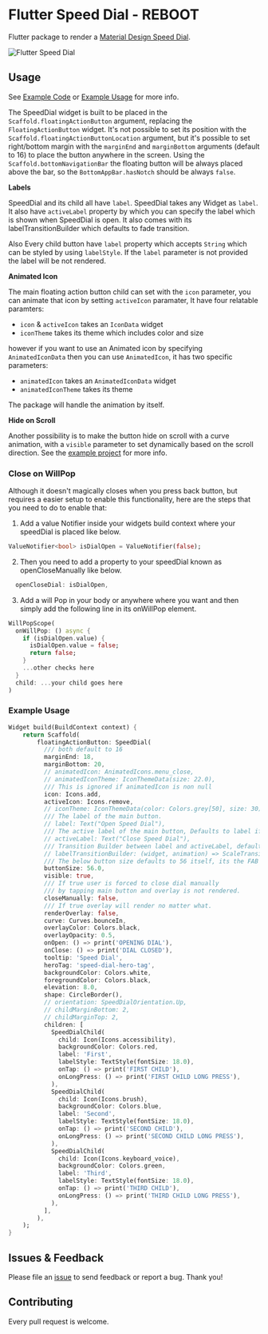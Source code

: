 # Flutter Speed Dial - REBOOT

Flutter package to render a [Material Design Speed Dial](https://material.io/design/components/buttons-floating-action-button.html#types-of-transitions).

![Flutter Speed Dial](https://media.giphy.com/media/ef4BpmetvvH9BdQC9t/giphy.gif)

## Usage

See [Example Code](example/lib/main.dart) or [Example Usage](#Example-Usage) for more info.

The SpeedDial widget is built to be placed in the `Scaffold.floatingActionButton` argument, replacing the `FloatingActionButton` widget.
It's not possible to set its position with the `Scaffold.floatingActionButtonLocation` argument, but it's possible to set right/bottom margin with the `marginEnd` and `marginBottom` arguments (default to 16) to place the button anywhere in the screen.
Using the `Scaffold.bottomNavigationBar` the floating button will be always placed above the bar, so the `BottomAppBar.hasNotch` should be always `false`.

**Labels**

SpeedDial and its child all have `label`. SpeedDial takes any Widget as `label`. It also have `activeLabel` property by which you can specify the label which is shown when SpeedDial is open. It also comes with its labelTransitionBuilder which defaults to fade transition.

Also Every child button have `label` property which accepts `String` which can be styled by using `labelStyle`. 
If the `label` parameter is not provided the label will be not rendered.

**Animated Icon**

The main floating action button child can set with the `icon` parameter, you can animate that icon by setting `activeIcon` paramater, It have four relatable paramters:

- `icon` & `activeIcon` takes an `IconData` widget
- `iconTheme` takes its theme which includes color and size


 however if you want to use an Animated icon by specifying `AnimatedIconData` then you can use `AnimatedIcon`, it has two specific parameters:

- `animatedIcon` takes an `AnimatedIconData` widget
- `animatedIconTheme` takes its theme

The package will handle the animation by itself.

**Hide on Scroll**

Another possibility is to make the button hide on scroll with a curve animation, with a `visible` parameter to set dynamically based on the scroll direction. See the [example project](example/lib/main.dart) for more info.

### Close on WillPop

Although it doesn't magically closes when you press back button, but requires a easier setup to enable this functionality, here are the steps that you need to do to enable that:

1. Add a value Notifier inside your widgets build context where your speedDial is placed like below.
```dart
ValueNotifier<bool> isDialOpen = ValueNotifier(false);
```
2. Then you need to add a property to your speedDial known as openCloseManually like below.
```dart
  openCloseDial: isDialOpen,
```
3. Add a will Pop in your body or anywhere where you want and then simply add the following line in its onWillPop element.
```dart
WillPopScope(
  onWillPop: () async {
    if (isDialOpen.value) {
      isDialOpen.value = false;
      return false;
    }
    ...other checks here
  }
  child: ...your child goes here
)
```

<!-- [**Classes API Docs**](https://pub.dev/documentation/flutter_speed_dial/latest/flutter_speed_dial/flutter_speed_dial-library.html) -->

### Example Usage

```dart
Widget build(BuildContext context) {
    return Scaffold(
        floatingActionButton: SpeedDial(
          /// both default to 16
          marginEnd: 18,
          marginBottom: 20,
          // animatedIcon: AnimatedIcons.menu_close,
          // animatedIconTheme: IconThemeData(size: 22.0),
          /// This is ignored if animatedIcon is non null
          icon: Icons.add,
          activeIcon: Icons.remove,
          // iconTheme: IconThemeData(color: Colors.grey[50], size: 30),
          /// The label of the main button.
          // label: Text("Open Speed Dial"),
          /// The active label of the main button, Defaults to label if not specified.
          // activeLabel: Text("Close Speed Dial"),
          /// Transition Builder between label and activeLabel, defaults to FadeTransition.
          // labelTransitionBuilder: (widget, animation) => ScaleTransition(scale: animation,child: widget),
          /// The below button size defaults to 56 itself, its the FAB size + It also affects relative padding and other elements
          buttonSize: 56.0,
          visible: true,
          /// If true user is forced to close dial manually 
          /// by tapping main button and overlay is not rendered.
          closeManually: false,
          /// If true overlay will render no matter what.
          renderOverlay: false,
          curve: Curves.bounceIn,
          overlayColor: Colors.black,
          overlayOpacity: 0.5,
          onOpen: () => print('OPENING DIAL'),
          onClose: () => print('DIAL CLOSED'),
          tooltip: 'Speed Dial',
          heroTag: 'speed-dial-hero-tag',
          backgroundColor: Colors.white,
          foregroundColor: Colors.black,
          elevation: 8.0,
          shape: CircleBorder(),
          // orientation: SpeedDialOrientation.Up,
          // childMarginBottom: 2,
          // childMarginTop: 2,
          children: [
            SpeedDialChild(
              child: Icon(Icons.accessibility),
              backgroundColor: Colors.red,
              label: 'First',
              labelStyle: TextStyle(fontSize: 18.0),
              onTap: () => print('FIRST CHILD'),
              onLongPress: () => print('FIRST CHILD LONG PRESS'),
            ),
            SpeedDialChild(
              child: Icon(Icons.brush),
              backgroundColor: Colors.blue,
              label: 'Second',
              labelStyle: TextStyle(fontSize: 18.0),
              onTap: () => print('SECOND CHILD'),
              onLongPress: () => print('SECOND CHILD LONG PRESS'),
            ),
            SpeedDialChild(
              child: Icon(Icons.keyboard_voice),
              backgroundColor: Colors.green,
              label: 'Third',
              labelStyle: TextStyle(fontSize: 18.0),
              onTap: () => print('THIRD CHILD'),
              onLongPress: () => print('THIRD CHILD LONG PRESS'),
            ),
          ],
        ),
    );
}
```

## Issues & Feedback

Please file an [issue](https://github.com/prateekmedia/flutter_speed_dial/issues) to send feedback or report a bug. Thank you!

## Contributing

Every pull request is welcome.
